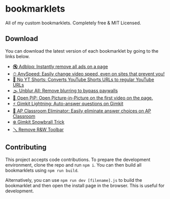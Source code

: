 # bookmarklets

All of my custom bookmarklets. Completely free &amp; MIT Licensed.

## Download

You can download the latest version of each bookmarklet by going to the links below.

-   [🔇 Adbloq: Instantly remove all ads on a page][adbloq]
-   [⏱ AnySpeed: Easily change video speed, even on sites that prevent you!][anyspeed]
-   [📵 No YT Shorts: Converts YouTube Shorts URLs to regular YouTube URLs][no-yt-shorts]
-   [🌫️ Unblur All: Remove blurring to bypass paywalls][unblur-all]
-   [🔲 Open PiP: Open Picture-in-Picture on the first video on the page.][open-pip]
-   [⚡️ Gimkit Lightning: Auto-answer questions on Gimkit][gimkit-lightning]
-   [🚫 AP Classroom Eliminator: Easily eliminate answer choices on AP Classroom][ap-classroom-eliminator]
-   [❄️ Gimkit Snowbrall Trick][gimkit-snowbrall-trick]
-   [🪛 Remove R&W Toolbar][remove-rw]

## Contributing

This project accepts code contributions. To prepare the development environment, clone the repo and run `npm i`. You can then build all bookmarklets using `npm run build`.

Alternatively, you can use `npm run dev [filename].js` to build the bookmarklet and then open the install page in the browser. This is useful for development.

[adbloq]: https://install-bookmarklet.pages.dev/?url=javascript:!function()%7Bconsole.log(%22Activated%20%F0%9F%94%87%20AdBloq%20bookmarklet.%22)%3Bconst%20rm%3Dfunction(e)%7Bfor(const%20o%20of%20e)o.remove()%7D%2CremoveAds%3De%3D%3E%7Brm(e.querySelectorAll(%5B%22*%5Bid*%3D-ad-%5D%22%2C%22*%5Bclass*%3D-ad-%5D%22%2C%22*%5Bid*%3D_ad_%5D%22%2C%22*%5Bclass*%3D_ad_%5D%22%2C%22*%5Bid*%3D-ads-%5D%22%2C%22*%5Bclass*%3D-ads-%5D%22%2C%22*%5Bid*%3D_ads_%5D%22%2C%22*%5Bclass*%3D_ads_%5D%22%2C%22*%5Bid%5E%3Dad_%5D%22%2C%22*%5Bid%5E%3Dad-%5D%22%2C%22*%5Bid%5E%3Dads_%5D%22%2C%22*%5Bid%5E%3Dads-%5D%22%2C%22*%5Bid*%3Dgoogle_ad%5D%22%2C%22*%5Bclass*%3Dgoogle_ad%5D%22%2C%22*%5Bdata-google-query-id%5D%22%2C%22*%5Bdata-google-av-adk%5D%22%2C%22*%5Baria-label*%3DAdvertisement%5D%22%2C'iframe%5Btitle*%3D%22%20ad%20%22%5D'%2C%22cnx%22%2C%22.GoogleActiveViewElement%22%2C%22.GoogleActiveViewInnerContainer%22%2C%22iframe%5Bid%5E%3DadRoot%5D%22%2C%22video%5Bsrc*%3DAniview%5D%22%2C%22iframe%5BsrcDoc*%3Dceltra%5D%22%2C%22*%5Bclass*%3Dbx-campaign%5D%22%2C%22.ads-mode%22%2C%22video%5Bsrc*%3Dadnxs-simple%5D%22%2C%22*%5Bdata-text-ad%5D%22%2C%22*%5Bclass*%3Dprimisslate%5D%22%2C%22*%5Bid*%3Dprimis_%5D%22%2C%22*%5Btitle*%3DPrimis%5D%22%2C%22*%5Bdata-ad-unit-name%5D%22%2C%22*%5Bid*%3Dtaboola%5D%22%2C%22*%5Bclass*%3Dtaboola%5D%22%2C%22phoenix-outbrain%22%5D.join(%22%2C%22)))%3Be%3Dwindow.location.hostname%3Be.endsWith(%22wikipedia.org%22)%3Fdocument.querySelector(%22div%5Baria-label%5E%3Dfundraising%5D%22)%3F.querySelector(%22.frb-inline-close%22)%3F.click%3F.()%3Ae.endsWith(%22sporcle.com%22)%26%26document.querySelector(%22.avp-p-cn-close%22)%3F.click%3F.()%7D%2Cobserver%3Dnew%20MutationObserver(e%3D%3E%7Bfor(const%20o%20of%20e)o.addedNodes%26%26o.addedNodes.forEach(e%3D%3EremoveAds(e.parentElement))%7D)%3Bobserver.observe(document.body%2C%7BchildList%3A!0%2Csubtree%3A!0%7D)%2Cdocument.documentElement.children.length%3C%3D2%3FremoveAds(document.body)%3AremoveAds(document.documentElement)%3B%7D()&name=%F0%9F%94%87%20AdBloq
[gimkit-snowbrall-trick]: https://install-bookmarklet.pages.dev/?url=javascript:!function()%7Bif(!window.location.hostname.endsWith(%22gimkit.com%22))throw%20alert(%22This%20bookmarklet%20only%20works%20on%20gimkit.com!%22)%2Cnew%20Error(%22This%20bookmarklet%20only%20works%20on%20gimkit.com!%22)%3Blet%20oldPush%3DArray.prototype.push%2Cgame%3BArray.prototype.push%3Dfunction(...arguments)%7Breturn(this%5B0%5D%3F.scene%7C%7Cthis%5B0%5D%3F.gameObject%3F.scene)%26%26(game%3Dthis%5B0%5D%3F.scene%3F.game%3F%3Fthis%5B0%5D.gameObject.scene.game%2Cwindow.phaserGame%3Dgame%2Cconsole.log(%22%25cSuccessfully%20found%20Phaser%20game!%22%2C%22color%3A%20green%22)%2CArray.prototype.push%3DoldPush)%2ColdPush.call(this%2C...arguments)%7D%3Bconst%20move%3D(e%2Co%2Cs)%3D%3E%7BphaserGame.scene.scenes%5B0%5D.worldManager.physics.bodiesManager.movableBodies%5B0%5D.pos%5Bo%5D%2B%3Ds%3F48%3A-48%2Ce%3C5%26%26setTimeout(()%3D%3Emove(e%2B1%2Co%2Cs)%2C115)%7D%3Bwindow.onkeydown%3De%3D%3E%7Bswitch(e.key.toLowerCase())%7Bcase%22j%22%3Amove(0%2C%22x%22%2C!0)%3Bbreak%3Bcase%22g%22%3Amove(0%2C%22x%22%2C!1)%3Bbreak%3Bcase%22y%22%3Amove(0%2C%22y%22%2C!1)%3Bbreak%3Bcase%22h%22%3Amove(0%2C%22y%22%2C!0)%7D%7D%3B%7D()&name=%E2%9D%84%EF%B8%8F%20Gimkit%20Snowbrall%20Trick
[anyspeed]: https://install-bookmarklet.pages.dev/?url=javascript:!function()%7Bconst%20domain%3Dwindow.location.hostname%3Bif(%22drive.google.com%22%3D%3D%3Ddomain)%7Bconst%20a%3Ddocument.getElementById(%22drive-viewer-video-player-object-0%22)%3Bthrow%20alert(%22Please%20re-activate%20AnySpeed%20in%20the%20URL%20that%20will%20open%20shortly%22)%2Cwindow.open(a.src%2C%22_blank%22)%2Cnew%20Error(%22Can't%20use%20AnySpeed%20on%20Google%20Drive.%22)%7Dconst%20videos%3DArray.from(document.querySelectorAll(%22video%22))%2CnewPlaybackRate%3DNumber(prompt(%22What%20rate%20do%20you%20want%3F%22))%3Bif(!newPlaybackRate%7C%7CisNaN(newPlaybackRate))throw%20new%20Error(%22Canceled%20change%20of%20playback%20rate%22)%3Bwindow.anySpeedPlaybackRate%3DnewPlaybackRate%3Bconst%20timeWhenChanged%3DDate.now()%3Bfor(const%20b%20of%20videos)b.playbackRate%3DnewPlaybackRate%2Cb.addEventListener(%22ratechange%22%2C()%3D%3E%7Bvar%20e%3DDate.now()-timeWhenChanged%3Bb.playbackRate!%3DnewPlaybackRate%26%26e%3C500%26%26(console.info(%22%E2%8F%B1%20AnySpeed%20-%20This%20website%20is%20automatically%20changing%20the%20playback%20speed...%20Bypassing%20the%20defenses!%22)%2CrepeatedlySpeedUp(b))%7D)%3Bfunction%20repeatedlySpeedUp(e)%7Be.playbackRate%3Dwindow.anySpeedPlaybackRate%2CrequestAnimationFrame(()%3D%3ErepeatedlySpeedUp(e))%7Dconst%20possibleYouTubePlayers%3DArray.from(document.querySelectorAll(%22iframe%5Bsrc*%3D'youtube.com'%5D%2C%20iframe%5Bsrc*%3D'youtubeeducation.com'%5D%22))%3Bfor(const%20e%20of%20possibleYouTubePlayers)try%7Be%3F.contentWindow%3F.postMessage%26%26repeatedlySendYouTubeMessage(e)%7Dcatch(e)%7Bconsole.error(%22AnySpeed%20detected%20YouTube%20on%20this%20page%2C%20but%20something%20went%20wrong%20controlling%20the%20speed%3A%20%22%2Ce)%7Dfunction%20repeatedlySendYouTubeMessage(e)%7Bvar%20a%3D%7Bevent%3A%22command%22%2Cfunc%3A%22setPlaybackRate%22%2Cargs%3A%5Bwindow.anySpeedPlaybackRate%5D%2Cid%3A1%2Cchannel%3A%22widget%22%7D%3Be.contentWindow.postMessage(JSON.stringify(a)%2C%22*%22)%2CrequestAnimationFrame(()%3D%3ErepeatedlySendYouTubeMessage(e))%7D%7D()&name=%E2%8F%B1%20AnySpeed
[no-yt-shorts]: https://install-bookmarklet.pages.dev/?url=javascript:!function()%7Bif(!window.location.href.includes(%22youtube.com%2Fshorts%22))throw%20alert(%22You%20are%20not%20browsing%20a%20short%20right%20now.%22)%2Cnew%20Error(%22Not%20on%20YT%20Shorts%22)%3Bwindow.location.href%3Dwindow.location.href.replace(%22youtube.com%2Fshorts%2F%22%2C%22youtube.com%2Fwatch%3Fv%3D%22)%3B%7D()&name=%F0%9F%93%B5%20No%20YT%20Shorts
[gimkit-lightning]: https://install-bookmarklet.pages.dev/?url=javascript:!function()%7Blet%20answers%3Dnull%2Croom%3Dnull%2Cis2DGame%3D!1%3Bconst%20decoder%3Dnew%20TextDecoder(%22utf-8%22)%2ConWsMessage%3Dfunction(t)%7Bvar%20t%3Dt%5B%22data%22%5D%2Cn%3Ddecoder.decode(t)%2Co%3DJSON.stringify(n%2Cnull%2C2)%3Bif(n.includes(%22STATE_UPDATE%EF%BF%BDdata%EF%BF%BD%EF%BF%BDtype%EF%BF%BDGAME_QUESTIONS%22))%7Bconsole.log(%22%F0%9F%9A%A8%F0%9F%93%A3%20Received%20STATE_UPDATE%3A%20%22%2C%7Bdata%3At%7D%2Co)%2Croom%7C%7C(%5Be%2Ct%5D%3Dn.match(%2F%EF%BF%BDmessage-(%5B%5E%EF%BF%BD%5D%2B)%EF%BF%BD%2F)%2Croom%3Dt)%3Bvar%20e%2Co%3Dn.split(%22position%22).slice(1)%3Banswers%3D%5B%5D%3Bfor(const%20i%20of%20o)%7Bvar%5B%2Cs%5D%3Di.match(%2F_id%EF%BF%BD(%5B%5E%EF%BF%BD%5D%2B)%EF%BF%BD%2F)%2Cr%3DArray.from(i.matchAll(%2Fcorrect%C3%A3_id%EF%BF%BD(%5B%5E%EF%BF%BD%5D%2B)%EF%BF%BDtext%EF%BF%BD(%5B%5E%EF%BF%BD%5D%2B)%EF%BF%BD%2Fg)).map((%5B%2Ce%2Ct%5D)%3D%3E(%7Bid%3Ae%2Ctext%3At%7D))%3Banswers.push(%7Bid%3As%2CcorrectAnswers%3Ar%7D)%7D%7Delse%20if(n.includes(%22DEVICES_STATES_CHANGES%22))%7Bis2DGame%3D!0%3Bt%3Dn.indexOf('%5B%7B%22type%22%3A%22mc%22%2C%22position%22%3A0%2C')%3Bif(-1!%3D%3Dt)%7Blet%20e%3Dn.slice(t)%3Bo%3De.indexOf('__v%22%3A0%7D%5D')%2Cn%3D(e%3De.slice(0%2Co%2B8)%2Cconsole.log(%22%F0%9F%9A%A8%F0%9F%93%A3%20Received%20DEVICES_STATES_CHANGES%3A%20%22%2Ce)%2CJSON.parse(e))%3Banswers%3Dnew%20Map%3Bfor(const%20c%20of%20n)%7Bvar%20a%3Dc._id%2Cl%3Dc.answers.filter(e%3D%3E!!e.correct).map(e%3D%3E(%7Bid%3Ae._id%2Ctext%3Ae.text%7D))%3Bconsole.log(c)%2Canswers.set(c.text%2C%7Bid%3Aa%2CcorrectAnswers%3Al%7D)%7D%7D%7D%7D%3Blet%20clapping%3D!1%3Bconst%20clickRepeatedly%3De%3D%3E%7Be.click()%2CrequestAnimationFrame(()%3D%3EclickRepeatedly(e))%7D%2Cgame2DInterval%3D()%3D%3E%7Bif(is2DGame%26%26answers%26%260!%3D%3Danswers.size%26%26!(1%3Cwindow.__gimkitLightningWebsocket.readyState)%26%26!clapping)%7Bvar%20e%3Ddocument.evaluate(%22%2F%2Fdiv%5Btext()%3D'Continue'%5D%22%2Cdocument%2Cnull%2CXPathResult.FIRST_ORDERED_NODE_TYPE%2Cnull).singleNodeValue%3Bif(e)e.click()%2Ce.parentElement.style.color%3D%22yellow%22%2Ce.parentElement.parentElement.parentElement.style.transform%3D%22scale(99)%22%3Belse%7Bvar%20e%3Ddocument.evaluate(%22%2F%2Fspan%5Btext()%3D'Fish%20Again'%5D%22%2Cdocument%2Cnull%2CXPathResult.FIRST_ORDERED_NODE_TYPE%2Cnull).singleNodeValue%2Ct%3D(e%26%26!document.evaluate(%22%2F%2Fdiv%5Bcontains(text()%2C'However%2C%20your%20backpack%20cannot%20carry%20more%20of%20this%20fish.')%5D%22%2Cdocument%2Cnull%2CXPathResult.FIRST_ORDERED_NODE_TYPE%2Cnull).singleNodeValue%26%26e.click()%2CArray.from(document.querySelectorAll(%22.notranslate.lang-en%22)))%3Bif(0!%3D%3Dt.length)%7Bvar%20e%3Dt%5B0%5D.textContent%2Cn%3Danswers.get(e)%3Bif(n)for(const%20o%20of%20n.correctAnswers)for(const%20s%20of%20t)s.textContent%3D%3D%3Do.text%26%26(s.click()%2Cs.parentElement.style.color%3D%22yellow%22%2Cs.parentElement.parentElement.parentElement.parentElement.parentElement.style.transform%3D%22scale(99)%22)%3Belse%20console.warn(%22Encountered%20a%20question%20that%20we%20don't%20know%3A%20%22%2Be)%7D%7D%7D%7D%2CclapChecker%3D(setInterval(game2DInterval%2C50)%2C()%3D%3E%7Bvar%20e%3Ddocument.querySelector(%22div.animated.pulse.infinite%22)%3Be%26%26e.textContent.startsWith(%22%F0%9F%91%8F%22)%26%26(console.log(%22Game%20over!%22)%2CclickRepeatedly(e)%2Cclapping%3D!0)%7D)%3BsetInterval(clapChecker%2C250)%3Blet%20answerIndex%3D0%3Bconst%20regularGameInterval%3D()%3D%3E%7Bif(!(is2DGame%7C%7C!answers%7C%7C0%3D%3D%3Danswers.length%7C%7C1%3Cwindow.__gimkitLightningWebsocket.readyState%7C%7Cclapping))%7Bvar%7Bid%3Ae%2CcorrectAnswers%3At%7D%3Danswers%5BanswerIndex%5D%3Btry%7Bwindow.__gimkitLightningWebsocket.send(Uint8Array.from(%60%04%C2%84%C2%A4type%02%C2%A4data%C2%92%C2%B5blueboat_SEND_MESSAGE%C2%83%C2%A4room%C2%AE%24%7Broom%7D%C2%A3key%C2%B1QUESTION_ANSWERED%C2%A4data%C2%82%C2%AAquestionId%C2%B8%24%7Be%7D%C2%A6answer%C2%B8%24%7Bt%5B0%5D.id%7D%C2%A7options%C2%81%C2%A8compress%C3%83%C2%A3nsp%C2%A1%2F%60%2Ce%3D%3Ee.charCodeAt(0)))%7Dcatch(e)%7Bconsole.error(%22Error%20sending%20correct%20answer%3A%20%22%2Be)%7DanswerIndex%3D(answerIndex%2B1)%25answers.length%7D%7D%3BsetInterval(regularGameInterval%2C750)%3Blet%20oldSend%3DWebSocket.prototype.send%3BWebSocket.prototype.send%3Dfunction(e)%7BsetTimeout(()%3D%3E%7Banswers%7C%7C(console.log(%22%E2%9D%8C%20Closing%20websocket%20for%20reconnection%22)%2Cthis.close())%7D%2C5e3)%3Bvar%20t%3DJSON.stringify(decoder.decode(e)%2Cnull%2C2)%3Breturn%20is2DGame%26%26(t%3Dt.match(%2FdeviceId%EF%BF%BD(%5B%5E%EF%BF%BD%5D%2B)%EF%BF%BD%2F))%26%26(room%3Dt%5B1%5D)%2Cthis.addEventListener(%22message%22%2ConWsMessage.bind(this))%2Cwindow.__gimkitLightningWebsocket%3Dthis%2ColdSend.call(this%2Ce)%7D%3B%7D()&name=%E2%9A%A1%EF%B8%8F%20Gimkit%20Lightning
[ap-classroom-eliminator]: https://install-bookmarklet.pages.dev/?url=javascript:!function()%7Bconst%20answers%3DArray.from(document.querySelectorAll(%22.lrn-label%22))%3Bfor(const%20a%20of%20answers)if(!a.querySelector(%22.eliminator%22))%7Bconst%20b%3Ddocument.createElement(%22button%22)%3Bb.style.color%3D%22red%22%2Cb.style.fontSize%3D%221.4em%22%2Cb.style.height%3D%2226px%22%2Cb.style.width%3D%2226px%22%2Cb.style.display%3D%22flex%22%2Cb.style.justifyContent%3D%22center%22%2Cb.style.alignItems%3D%22center%22%2Cb.textContent%3D%22%F0%90%84%82%22%2Cb.classList.add(%22eliminator%22)%2Cb.onclick%3Dt%3D%3E%7Bt.stopPropagation()%2C.4%3D%3Da.style.opacity%3F(a.style.opacity%3D1%2Ca.style.textDecoration%3D%22none%22)%3A(a.style.opacity%3D.4%2Ca.style.textDecoration%3D%22line-through%22)%7D%2Ca.appendChild(b)%7D%7D()&name=%F0%9F%9A%AB%20AP%20Classroom%20Eliminator
[remove-rw]: https://install-bookmarklet.pages.dev/?url=javascript:!function()%7Bdocument.querySelector(%22gw-toolbar%22)%3F.remove()%2Cdocument.querySelector(%22gw-toolbarear%22)%3F.remove()%3B%7D()&name=%F0%9F%AA%9B%20Remove%20R%26W%20Toolbar
[unblur-all]: https://install-bookmarklet.pages.dev/?url=javascript:!function()%7Bconst%20style%3Ddocument.createElement(%22style%22)%3Bstyle.textContent%3D%60%0A%20%20*%20%7B%0A%20%20%20%20filter%3A%20none%20!important%3B%0A%20%20%20%20backdrop-filter%3A%20none%20!important%3B%0A%20%20%20%20-webkit-backdrop-filter%3A%20none%20!important%3B%0A%20%20%7D%0A%60%2Cdocument.head.appendChild(style)%3B%7D()&name=%F0%9F%8C%AB%EF%B8%8F%20Unblur%20All
[open-pip]: https://install-bookmarklet.pages.dev/?url=javascript:!function()%7Bconst%20video%3Ddocument.querySelector(%22video%22)%3Bif(!video)throw%20alert(%22No%20video%20found%20on%20the%20page.%22)%2Cnew%20Error(%22No%20video%20found%20on%20the%20page.%22)%3Bconst%20element%3Ddocument.createElement(%22div%22)%3Belement.style.cssText%3D%22position%3A%20fixed%3B%20top%3A%200%3B%20left%3A%200%3B%20right%3A%200%3B%20bottom%3A%200%3B%20background%3A%20rgba(0%2C%200%2C%200%2C%200.5)%3B%20z-index%3A%209999%3B%20display%3A%20flex%3B%20justify-content%3A%20center%3B%20align-items%3A%20center%3B%20color%3A%20white%3B%20font-size%3A%202rem%3B%22%2Celement.textContent%3D%22Click%20to%20open%20Picture-in-Picture%22%2Cdocument.body.appendChild(element)%2Cdocument.addEventListener(%22click%22%2C()%3D%3E%7Belement.remove()%2Cvideo.requestPictureInPicture()%7D%2C%7Bonce%3A!0%7D)%3B%7D()&name=%F0%9F%94%B2%20Open%20PiP

